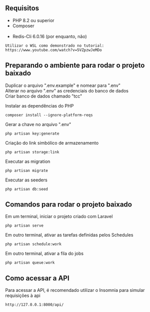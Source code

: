 ## Requisitos

* PHP 8.2 ou superior <br>
* Composer <br><br>
* Redis-Cli 6.0.16 (por enquanto, não)
```
Utilizar o WSL como demonstrado no tutorial: https://www.youtube.com/watch?v=5VZpzwJeMDo
```

## Preparando o ambiente para rodar o projeto baixado

Duplicar o arquivo ".env.example" e nomear para ".env" <br>
Alterar no arquivo ".env" as credenciais do banco de dados <br>
Criar banco de dados chamado "tcc" <br>

Instalar as dependências do PHP
```
composer install --ignore-platform-reqs
```

Gerar a chave no arquivo ".env"
```
php artisan key:generate
```

Criação do link simbólico de armazenamento
```
php artisan storage:link
```

Executar as migration
```
php artisan migrate
```

Executar as seeders
```
php artisan db:seed
```
## Comandos para rodar o projeto baixado

Em um terminal, iniciar o projeto criado com Laravel
```
php artisan serve
```

Em outro terminal, ativar as tarefas definidas pelos Schedules
```
php artisan schedule:work
```

Em outro terminal, ativar a fila do jobs
```
php artisan queue:work
```
## Como acessar a API

Para acessar a API, é recomendado utilizar o Insomnia para simular requisições à api
```
http://127.0.0.1:8000/api/
```
